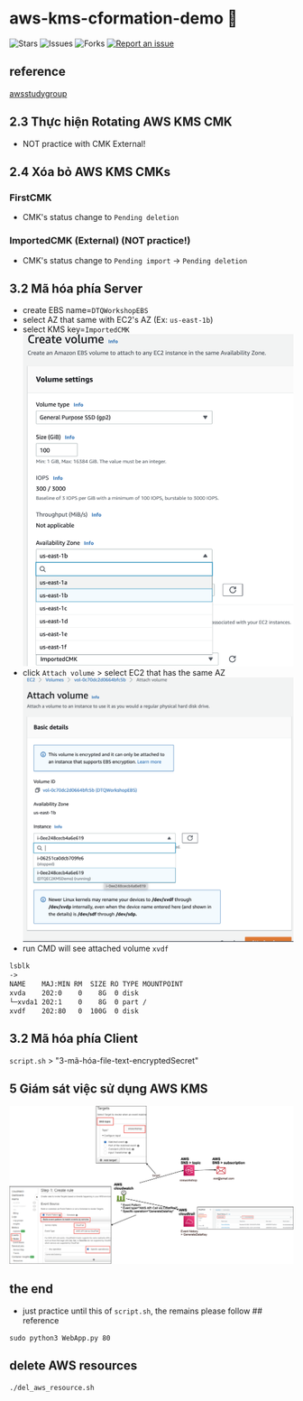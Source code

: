 # aws-kms-cformation-demo 🐳

![Stars](https://img.shields.io/github/stars/tquangdo/aws-kms-cformation-demo?color=f05340)
![Issues](https://img.shields.io/github/issues/tquangdo/aws-kms-cformation-demo?color=f05340)
![Forks](https://img.shields.io/github/forks/tquangdo/aws-kms-cformation-demo?color=f05340)
[![Report an issue](https://img.shields.io/badge/Support-Issues-green)](https://github.com/tquangdo/aws-kms-cformation-demo/issues/new)

## reference
[awsstudygroup](https://000033.awsstudygroup.com/vi)

## 2.3 Thực hiện Rotating AWS KMS CMK
- NOT practice with CMK External!

## 2.4 Xóa bỏ AWS KMS CMKs
### FirstCMK
- CMK's status change to `Pending deletion`
### ImportedCMK (External) (NOT practice!)
- CMK's status change to `Pending import` ->  `Pending deletion`

## 3.2 Mã hóa phía Server
- create EBS name=`DTQWorkshopEBS`
- select AZ that same with EC2's AZ (Ex: `us-east-1b`)
- select KMS key=`ImportedCMK` 
![ebs](screenshots/ebs.png)
- click `Attach volume` > select EC2 that has the same AZ
![attach](screenshots/attach.png)
- run CMD will see attached volume `xvdf`
```shell
lsblk
->
NAME    MAJ:MIN RM  SIZE RO TYPE MOUNTPOINT
xvda    202:0    0    8G  0 disk 
└─xvda1 202:1    0    8G  0 part /
xvdf    202:80   0  100G  0 disk
```

## 3.2 Mã hóa phía Client
`script.sh` > "3-mã-hóa-file-text-encryptedSecret"

## 5 Giám sát việc sử dụng AWS KMS
![monitor](screenshots/monitor.png)

## the end
- just practice until this of `script.sh`, the remains please follow ## reference
```shell
sudo python3 WebApp.py 80
```

## delete AWS resources
`./del_aws_resource.sh`
